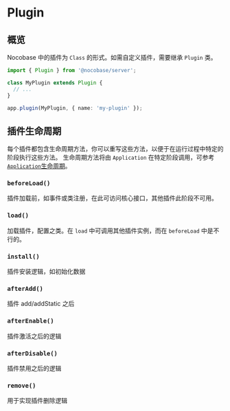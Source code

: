 # Plugin

## 概览

Nocobase 中的插件为 `Class` 的形式。如需自定义插件，需要继承 `Plugin` 类。

```typescript
import { Plugin } from '@nocobase/server';

class MyPlugin extends Plugin {
  // ...
}

app.plugin(MyPlugin, { name: 'my-plugin' });
```

## 插件生命周期

每个插件都包含生命周期方法，你可以重写这些方法，以便于在运行过程中特定的阶段执行这些方法。
生命周期方法将由 `Application` 在特定阶段调用，可参考 [`Application`生命周期](./application.md)。

### `beforeLoad()`

插件加载前，如事件或类注册，在此可访问核心接口，其他插件此阶段不可用。

### `load()`

加载插件，配置之类。在 `load` 中可调用其他插件实例，而在 `beforeLoad` 中是不行的。

### `install()`

插件安装逻辑，如初始化数据

### `afterAdd()`

插件 add/addStatic 之后

### `afterEnable()`

插件激活之后的逻辑

### `afterDisable()`

插件禁用之后的逻辑

### `remove()`

用于实现插件删除逻辑
